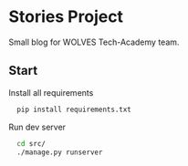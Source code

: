 # Stories Project

Small blog for WOLVES Tech-Academy team.

## Start

Install all requirements

```bash
  pip install requirements.txt
```
Run dev server
```bash
  cd src/
  ./manage.py runserver
```